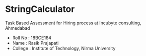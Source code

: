 # StringCalculator
Task Based Assessment for Hiring process at Incubyte consulting, Ahmedabad

- Roll No : 18BCE184
- Name : Rasik Prajapati
- College : Institute of Technology, Nirma University
